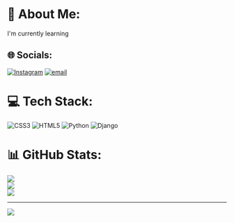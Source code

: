 # 💫 About Me:
I'm currently learning


## 🌐 Socials:
[![Instagram](https://img.shields.io/badge/Instagram-%23E4405F.svg?logo=Instagram&logoColor=white)](https://instagram.com/ali._.azargoon) [![email](https://img.shields.io/badge/Email-D14836?logo=gmail&logoColor=white)](mailto:aliasgharazargoon5960@gmail.com) 

# 💻 Tech Stack:
![CSS3](https://img.shields.io/badge/css3-%231572B6.svg?style=for-the-badge&logo=css3&logoColor=white) ![HTML5](https://img.shields.io/badge/html5-%23E34F26.svg?style=for-the-badge&logo=html5&logoColor=white) ![Python](https://img.shields.io/badge/python-3670A0?style=for-the-badge&logo=python&logoColor=ffdd54) ![Django](https://img.shields.io/badge/django-%23092E20.svg?style=for-the-badge&logo=django&logoColor=white)
# 📊 GitHub Stats:
![](https://github-readme-stats.vercel.app/api?username=aliazargoon5960&theme=dark&hide_border=false&include_all_commits=false&count_private=false)<br/>
![](https://nirzak-streak-stats.vercel.app/?user=aliazargoon5960&theme=dark&hide_border=false)<br/>
![](https://github-readme-stats.vercel.app/api/top-langs/?username=aliazargoon5960&theme=dark&hide_border=false&include_all_commits=false&count_private=false&layout=compact)

---
[![](https://visitcount.itsvg.in/api?id=aliazargoon5960&icon=0&color=0)](https://visitcount.itsvg.in)

<!-- Proudly created with GPRM ( https://gprm.itsvg.in ) -->
